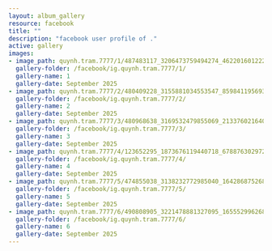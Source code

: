 ```yaml
---
layout: album_gallery
resource: facebook
title: ""
description: "facebook user profile of ."
active: gallery
images:
- image_path: quynh.tram.7777/1/487483117_3206473759494274_4622016012220350922_n.jpg
  gallery-folder: /facebook/ig.quynh.tram.7777/1/
  gallery-name: 1
  gallery-date: September 2025
- image_path: quynh.tram.7777/2/480409228_3155881034553547_8598411956934948884_n.jpg
  gallery-folder: /facebook/ig.quynh.tram.7777/2/
  gallery-name: 2
  gallery-date: September 2025
- image_path: quynh.tram.7777/3/480968638_3169532479855069_2133760216403877304_n.jpg
  gallery-folder: /facebook/ig.quynh.tram.7777/3/
  gallery-name: 3
  gallery-date: September 2025
- image_path: quynh.tram.7777/4/123652295_1873676119440718_6788763029724844557_n.jpg
  gallery-folder: /facebook/ig.quynh.tram.7777/4/
  gallery-name: 4
  gallery-date: September 2025
- image_path: quynh.tram.7777/5/474855038_3138232772985040_1642868752688052374_n.jpg
  gallery-folder: /facebook/ig.quynh.tram.7777/5/
  gallery-name: 5
  gallery-date: September 2025
- image_path: quynh.tram.7777/6/490808905_3221478881327095_1655529962682021064_n.jpg
  gallery-folder: /facebook/ig.quynh.tram.7777/6/
  gallery-name: 6
  gallery-date: September 2025
---
```

